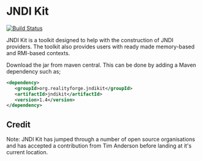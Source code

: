 JNDI Kit
========

[![Build Status](https://secure.travis-ci.org/realityforge/jndikit.png?branch=master)](http://travis-ci.org/realityforge/jndikit)

JNDI Kit is a toolkit designed to help with the construction of JNDI providers. The toolkit also provides
users with ready made memory-based and RMI-based contexts.

Download the jar from maven central. This can be done by adding a Maven dependency such as;

```xml
<dependency>
   <groupId>org.realityforge.jndikit</groupId>
   <artifactId>jndikit</artifactId>
   <version>1.4</version>
</dependency>
```

Credit
------

Note: JNDI Kit has jumped through a number of open source organisations and has accepted a contribution from
Tim Anderson before landing at it's current location.

